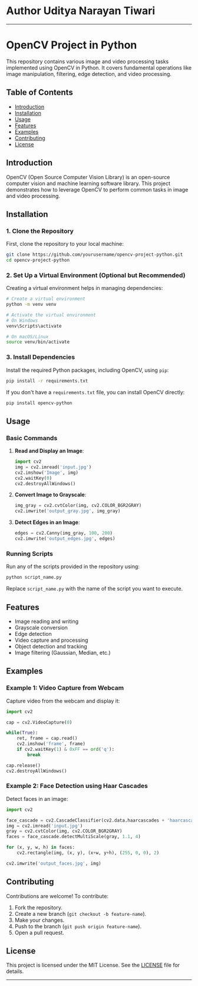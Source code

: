 # Author Uditya Narayan Tiwari

---

# OpenCV Project in Python

This repository contains various image and video processing tasks implemented using OpenCV in Python. It covers fundamental operations like image manipulation, filtering, edge detection, and video processing.

## Table of Contents

- [Introduction](#introduction)
- [Installation](#installation)
- [Usage](#usage)
- [Features](#features)
- [Examples](#examples)
- [Contributing](#contributing)
- [License](#license)

## Introduction

OpenCV (Open Source Computer Vision Library) is an open-source computer vision and machine learning software library. This project demonstrates how to leverage OpenCV to perform common tasks in image and video processing.

## Installation

### 1. Clone the Repository

First, clone the repository to your local machine:

```bash
git clone https://github.com/yourusername/opencv-project-python.git
cd opencv-project-python
```

### 2. Set Up a Virtual Environment (Optional but Recommended)

Creating a virtual environment helps in managing dependencies:

```bash
# Create a virtual environment
python -m venv venv

# Activate the virtual environment
# On Windows
venv\Scripts\activate

# On macOS/Linux
source venv/bin/activate
```

### 3. Install Dependencies

Install the required Python packages, including OpenCV, using `pip`:

```bash
pip install -r requirements.txt
```

If you don't have a `requirements.txt` file, you can install OpenCV directly:

```bash
pip install opencv-python
```

## Usage

### Basic Commands

1. **Read and Display an Image**:
   ```python
   import cv2
   img = cv2.imread('input.jpg')
   cv2.imshow('Image', img)
   cv2.waitKey(0)
   cv2.destroyAllWindows()
   ```

2. **Convert Image to Grayscale**:
   ```python
   img_gray = cv2.cvtColor(img, cv2.COLOR_BGR2GRAY)
   cv2.imwrite('output_gray.jpg', img_gray)
   ```

3. **Detect Edges in an Image**:
   ```python
   edges = cv2.Canny(img_gray, 100, 200)
   cv2.imwrite('output_edges.jpg', edges)
   ```

### Running Scripts

Run any of the scripts provided in the repository using:

```bash
python script_name.py
```

Replace `script_name.py` with the name of the script you want to execute.

## Features

- Image reading and writing
- Grayscale conversion
- Edge detection
- Video capture and processing
- Object detection and tracking
- Image filtering (Gaussian, Median, etc.)

## Examples

### Example 1: Video Capture from Webcam

Capture video from the webcam and display it:

```python
import cv2

cap = cv2.VideoCapture(0)

while(True):
    ret, frame = cap.read()
    cv2.imshow('frame', frame)
    if cv2.waitKey(1) & 0xFF == ord('q'):
        break

cap.release()
cv2.destroyAllWindows()
```

### Example 2: Face Detection using Haar Cascades

Detect faces in an image:

```python
import cv2

face_cascade = cv2.CascadeClassifier(cv2.data.haarcascades + 'haarcascade_frontalface_default.xml')
img = cv2.imread('input.jpg')
gray = cv2.cvtColor(img, cv2.COLOR_BGR2GRAY)
faces = face_cascade.detectMultiScale(gray, 1.1, 4)

for (x, y, w, h) in faces:
    cv2.rectangle(img, (x, y), (x+w, y+h), (255, 0, 0), 2)

cv2.imwrite('output_faces.jpg', img)
```

## Contributing

Contributions are welcome! To contribute:

1. Fork the repository.
2. Create a new branch (`git checkout -b feature-name`).
3. Make your changes.
4. Push to the branch (`git push origin feature-name`).
5. Open a pull request.

## License

This project is licensed under the MIT License. See the [LICENSE](LICENSE) file for details.

---
